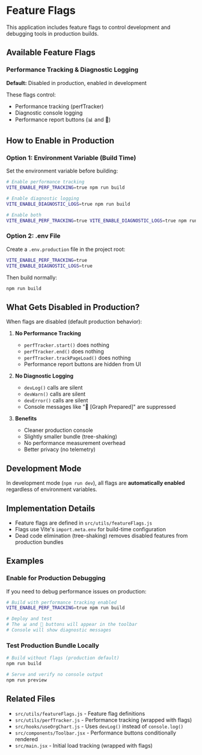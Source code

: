 # Feature Flags

This application includes feature flags to control development and debugging tools in production builds.

## Available Feature Flags

### Performance Tracking & Diagnostic Logging

**Default:** Disabled in production, enabled in development

These flags control:
- Performance tracking (perfTracker)
- Diagnostic console logging
- Performance report buttons (📊 and 💾)

## How to Enable in Production

### Option 1: Environment Variable (Build Time)

Set the environment variable before building:

```bash
# Enable performance tracking
VITE_ENABLE_PERF_TRACKING=true npm run build

# Enable diagnostic logging
VITE_ENABLE_DIAGNOSTIC_LOGS=true npm run build

# Enable both
VITE_ENABLE_PERF_TRACKING=true VITE_ENABLE_DIAGNOSTIC_LOGS=true npm run build
```

### Option 2: .env File

Create a `.env.production` file in the project root:

```bash
VITE_ENABLE_PERF_TRACKING=true
VITE_ENABLE_DIAGNOSTIC_LOGS=true
```

Then build normally:

```bash
npm run build
```

## What Gets Disabled in Production?

When flags are disabled (default production behavior):

1. **No Performance Tracking**
   - `perfTracker.start()` does nothing
   - `perfTracker.end()` does nothing
   - `perfTracker.trackPageLoad()` does nothing
   - Performance report buttons are hidden from UI

2. **No Diagnostic Logging**
   - `devLog()` calls are silent
   - `devWarn()` calls are silent
   - `devError()` calls are silent
   - Console messages like "🔄 [Graph Prepared]" are suppressed

3. **Benefits**
   - Cleaner production console
   - Slightly smaller bundle (tree-shaking)
   - No performance measurement overhead
   - Better privacy (no telemetry)

## Development Mode

In development mode (`npm run dev`), all flags are **automatically enabled** regardless of environment variables.

## Implementation Details

- Feature flags are defined in `src/utils/featureFlags.js`
- Flags use Vite's `import.meta.env` for build-time configuration
- Dead code elimination (tree-shaking) removes disabled features from production bundles

## Examples

### Enable for Production Debugging

If you need to debug performance issues on production:

```bash
# Build with performance tracking enabled
VITE_ENABLE_PERF_TRACKING=true npm run build

# Deploy and test
# The 📊 and 💾 buttons will appear in the toolbar
# Console will show diagnostic messages
```

### Test Production Bundle Locally

```bash
# Build without flags (production default)
npm run build

# Serve and verify no console output
npm run preview
```

## Related Files

- `src/utils/featureFlags.js` - Feature flag definitions
- `src/utils/perfTracker.js` - Performance tracking (wrapped with flags)
- `src/hooks/useOrgChart.js` - Uses `devLog()` instead of `console.log()`
- `src/components/Toolbar.jsx` - Performance buttons conditionally rendered
- `src/main.jsx` - Initial load tracking (wrapped with flags)

